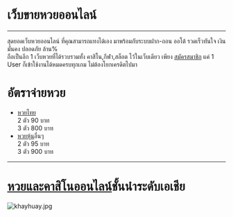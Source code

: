 # เว็บขายหวยออนไลน์
---
สุดยอดเว็บหวยออนไลน์ ที่คุณสามารถแทงได้เอง มาพร้อมกับระบบฝาก-ถอน ออโต้ รวดเร็วทันใจ เงินมั่นคง ปลอดภัย ล้าน%   
ถือเป็นอีก 1 เว็บหวยที่ได้รวบรวมทั้ง คาสิโน,กีฬา,สล็อต ไว้ในเว็บเดียว เพียง
[สมัครสมาชิก](https://liff.line.me/1657202599-w5Bvbj4G) แค่ 1 User ก็เข้าใช้งานได้หมดครบทุกเกม ไม่ต้องโยกเครดิตไปมา  
# อัตราจ่ายหวย  
- [หวยไทย](https://www.khayhuay.com/#/)    
2 ตัว 90 บาท  
3 ตัว 800 บาท
- [หวยหุ้น](https://www.khayhuay.com/#/)อื่นๆ  
2 ตัว 95 บาท  
3 ตัว 900 บาท  
---
# [หวยและคาสิโนออนไลน์](https://www.khayhuay.com/#/)ชั้นนำระดับเอเชีย
![khayhuay.jpg](https://sv1.picz.in.th/images/2022/07/24/XNmsT0.jpg)
